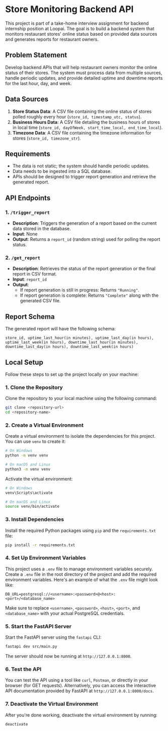 # Store Monitoring Backend API

This project is part of a take-home interview assignment for backend internship position at Loopai. The goal is to build a backend system that monitors restaurant stores' online status based on provided data sources and generates reports for restaurant owners.

## Problem Statement

Develop backend APIs that will help restaurant owners monitor the online status of their stores. The system must process data from multiple sources, handle periodic updates, and provide detailed uptime and downtime reports for the last hour, day, and week.

## Data Sources

1. **Store Status Data**: A CSV file containing the online status of stores polled roughly every hour (`store_id, timestamp_utc, status`).
2. **Business Hours Data**: A CSV file detailing the business hours of stores in local time (`store_id, dayOfWeek, start_time_local, end_time_local`).
3. **Timezone Data**: A CSV file containing the timezone information for stores (`store_id, timezone_str`).

## Requirements

- The data is not static; the system should handle periodic updates.
- Data needs to be ingested into a SQL database.
- APIs should be designed to trigger report generation and retrieve the generated report.

## API Endpoints

### 1. `/trigger_report`

- **Description**: Triggers the generation of a report based on the current data stored in the database.
- **Input**: None
- **Output**: Returns a `report_id` (random string) used for polling the report status.

### 2. `/get_report`

- **Description**: Retrieves the status of the report generation or the final report in CSV format.
- **Input**: `report_id`
- **Output**:
  - If report generation is still in progress: Returns `"Running"`.
  - If report generation is complete: Returns `"Complete"` along with the generated CSV file.

## Report Schema

The generated report will have the following schema:

`store_id, uptime_last_hour(in minutes), uptime_last_day(in hours), uptime_last_week(in hours), downtime_last_hour(in minutes), downtime_last_day(in hours), downtime_last_week(in hours)`

## Local Setup

Follow these steps to set up the project locally on your machine:

### 1. Clone the Repository

Clone the repository to your local machine using the following command:

```bash
git clone <repository-url>
cd <repository-name>
```

### 2. Create a Virtual Environment

Create a virtual environment to isolate the dependencies for this project. You can use `venv` to create it:

```bash
# On Windows
python -m venv venv

# On macOS and Linux
python3 -m venv venv
```

Activate the virtual environment:

```bash
# On Windows
venv\Scripts\activate

# On macOS and Linux
source venv/bin/activate
```

### 3. Install Dependencies

Install the required Python packages using `pip` and the `requirements.txt` file:

```bash
pip install -r requirements.txt
```

### 4. Set Up Environment Variables

This project uses a `.env` file to manage environment variables securely. Create a `.env` file in the root directory of the project and add the required environment variables. Here's an example of what the `.env` file might look like:

```dotenv
DB_URL=postgresql://<username>:<password>@<host>:<port>/<database_name>
```

Make sure to replace `<username>`, `<password>`, `<host>`, `<port>`, and `<database_name>` with your actual PostgreSQL credentials.

### 5. Start the FastAPI Server

Start the FastAPI server using the `fastapi` CLI:

```bash
fastapi dev src/main.py
```

The server should now be running at `http://127.0.0.1:8000`.

### 6. Test the API

You can test the API using a tool like `curl`, `Postman`, or directly in your browser (for GET requests). Alternatively, you can access the interactive API documentation provided by FastAPI at `http://127.0.0.1:8000/docs`.

### 7. Deactivate the Virtual Environment

After you're done working, deactivate the virtual environment by running:

```bash
deactivate
```
